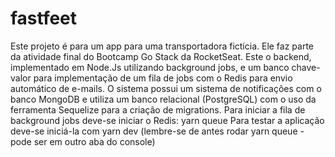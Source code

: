 # fastfeet
Este projeto é para um app para uma transportadora fictícia. Ele faz parte da atividade final do Bootcamp Go Stack da RocketSeat.
Este  o backend, implementado em Node.Js utilizando background jobs, e um banco chave-valor para implementação de um fila de jobs com o Redis para envio automático de e-mails. O sistema possui um sistema de notificações com o banco MongoDB e utiliza um banco relacional (PostgreSQL) com o uso da ferramenta Sequelize para a criação de migrations.
Para iniciar a fila de background jobs deve-se iniciar o Redis: yarn queue
Para testar a aplicação deve-se iniciá-la com yarn dev (lembre-se de antes rodar yarn queue - pode ser em outro aba do console)


